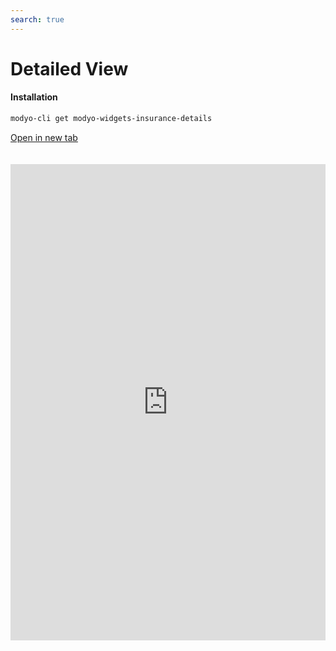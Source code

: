 ```yaml
---
search: true
---
```


# Detailed View <Badge text="Beta" type="warn"/>

#### Installation

```bash
modyo-cli get modyo-widgets-insurance-details
```

[Open in new tab](https://widgets-es.modyo.com/seguros/personas/vista-detallada)

<iframe id="widgetFrame" src="https://widgets-es.modyo.com/seguros/personas/vista-detallada" width="100%" frameBorder="0"  style="min-height:762px;overflow:auto;margin-top:20px;"></p>

<table spaces-before="0">
  <tr>
    <th>
      Feature
    </th>
    
    <th>
      Description
    </th>
  </tr>
  
  <tr>
    <td>
    </td>
    
    <td>
    </td>
  </tr>
</table>
